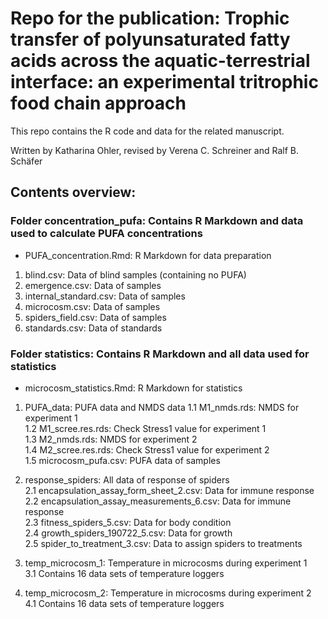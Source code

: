 # Repo for the publication: Trophic transfer of polyunsaturated fatty acids across the aquatic-terrestrial interface: an experimental tritrophic food chain approach


This repo contains the R code and data for the related manuscript.

Written by Katharina Ohler, revised by Verena C. Schreiner and Ralf B. Schäfer

## Contents overview: 

### Folder concentration_pufa: Contains R Markdown and data used to calculate PUFA concentrations
  - PUFA_concentration.Rmd: R Markdown for data preparation
  
 1. blind.csv: Data of blind samples (containing no PUFA)  
 2. emergence.csv: Data of samples  
 3. internal_standard.csv: Data of samples  
 4. microcosm.csv: Data of samples  
 5. spiders_field.csv: Data of samples  
 6. standards.csv: Data of standards  
   
### Folder statistics: Contains R Markdown and all data used for statistics
  - microcosm_statistics.Rmd: R Markdown for statistics  

 1. PUFA_data: PUFA data and NMDS data
  1.1 M1_nmds.rds: NMDS for experiment 1  
  1.2 M1_scree.res.rds: Check Stress1 value for experiment 1  
  1.3 M2_nmds.rds: NMDS for experiment 2  
  1.4 M2_scree.res.rds:  Check Stress1 value for experiment 2  
  1.5 microcosm_pufa.csv: PUFA data of samples  

 2. response_spiders: All data of response of spiders  
  2.1 encapsulation_assay_form_sheet_2.csv: Data for immune response  
  2.2 encapsulation_assay_measurements_6.csv: Data for immune response  
  2.3 fitness_spiders_5.csv: Data for body condition  
  2.4 growth_spiders_190722_5.csv: Data for growth  
  2.5 spider_to_treatment_3.csv: Data to assign spiders to treatments  

 3. temp_microcosm_1: Temperature in microcosms during experiment 1  
  3.1 Contains 16 data sets of temperature loggers

 4. temp_microcosm_2: Temperature in microcosms during experiment 2  
   4.1 Contains 16 data sets of temperature loggers  
  
